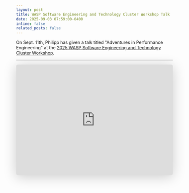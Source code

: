 ```yaml
---
layout: post
title: WASP Software Engineering and Technology Cluster Workshop Talk
date: 2025-09-03 07:59:00-0400
inline: false
related_posts: false
---
```


On Sept. 11th, Philipp has given a talk titled "Adventures in Performance Engineering" at the [2025 WASP Software Engineering and Technology Cluster Workshop](https://www.chalmers.se/en/current/calendar/wasp-software-engineering-and-technology-cluster-workshop/).

---

<style>
    .responsive-wrap iframe{ max-width: 100%;}
</style>
<div class="responsive-wrap">
  <iframe class="speakerdeck-iframe" frameborder="0" src="https://speakerdeck.com/player/f270f67c6fbb486186116a8db21baea3" title="Presentation WASP Software Technology Cluster 2025" allowfullscreen="true" style="border: 0px; background: padding-box rgba(0, 0, 0, 0.1); margin: 0px; padding: 0px; border-radius: 6px; box-shadow: rgba(0, 0, 0, 0.2) 0px 5px 40px; width: 100%; height: auto; aspect-ratio: 560 / 395;" data-ratio="1.4177215189873418"></iframe>
</div>